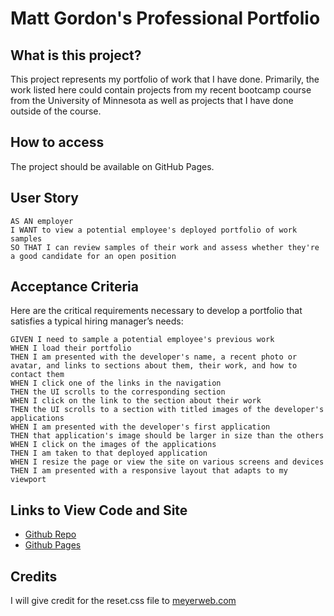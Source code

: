 # Matt Gordon's Professional Portfolio

## What is this project?

This project represents my portfolio of work that I have done. Primarily, the work listed here could contain projects from my recent bootcamp course from the University of Minnesota as well as projects that I have done outside of the course.

## How to access

The project should be available on GitHub Pages.

## User Story

```
AS AN employer
I WANT to view a potential employee's deployed portfolio of work samples
SO THAT I can review samples of their work and assess whether they're a good candidate for an open position
```

## Acceptance Criteria

Here are the critical requirements necessary to develop a portfolio that satisfies a typical hiring manager’s needs:

```
GIVEN I need to sample a potential employee's previous work
WHEN I load their portfolio
THEN I am presented with the developer's name, a recent photo or avatar, and links to sections about them, their work, and how to contact them
WHEN I click one of the links in the navigation
THEN the UI scrolls to the corresponding section
WHEN I click on the link to the section about their work
THEN the UI scrolls to a section with titled images of the developer's applications
WHEN I am presented with the developer's first application
THEN that application's image should be larger in size than the others
WHEN I click on the images of the applications
THEN I am taken to that deployed application
WHEN I resize the page or view the site on various screens and devices
THEN I am presented with a responsive layout that adapts to my viewport
```

## Links to View Code and Site

- [Github Repo](https://github.com/mgordon82/professional-portfolio)
- [Github Pages](https://mgordon82.github.io/professional-portfolio/)

## Credits

I will give credit for the reset.css file to [meyerweb.com](https://meyerweb.com/eric/tools/css/reset/)

